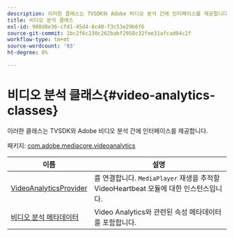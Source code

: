 ```yaml
---
description: 이러한 클래스는 TVSDK와 Adobe 비디오 분석 간에 인터페이스를 제공합니다.
title: 비디오 분석 클래스
exl-id: 980d8e36-cfd1-45d4-8c40-f3c53e29b6f6
source-git-commit: 1bc2f6c230c262babf2958c32fee31afcad04c2f
workflow-type: tm+mt
source-wordcount: '93'
ht-degree: 0%

---
```


# 비디오 분석 클래스{#video-analytics-classes}

이러한 클래스는 TVSDK와 Adobe 비디오 분석 간에 인터페이스를 제공합니다.

패키지: [com.adobe.mediacore.videoanalytics](https://help.adobe.com/en_US/primetime/api/psdk/asdoc-dhls_1.4/com/adobe/mediacore/videoanalytics/package-detail.html)

| 이름 | 설명 |
|---|---|
| [VideoAnalyticsProvider](https://help.adobe.com/en_US/primetime/api/psdk/asdoc-dhls_1.4/com/adobe/mediacore/videoanalytics/VideoAnalyticsProvider.html) | 를 연결합니다. `MediaPlayer` 재생을 추적할 VideoHeartbeat 모듈에 대한 인스턴스입니다. |
| [비디오 분석 메타데이터](https://help.adobe.com/en_US/primetime/api/psdk/asdoc-dhls_1.4/com/adobe/mediacore/videoanalytics/VideoAnalyticsMetadata.html) | Video Analytics와 관련된 속성 메타데이터를 포함합니다. |
